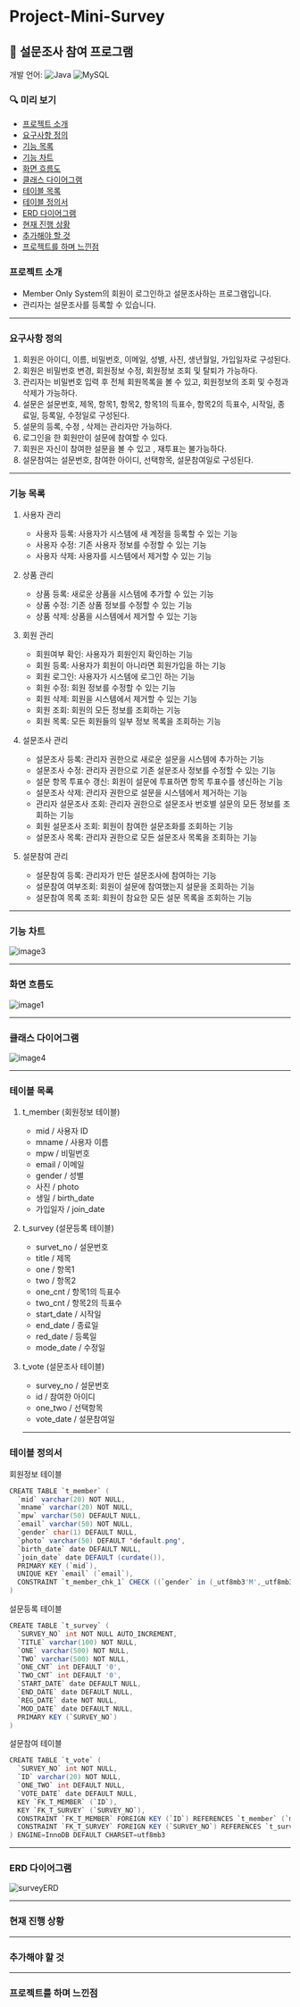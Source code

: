 # Project-Mini-Survey

## 📝 설문조사 참여 프로그램

개발 언어: ![Java](https://img.shields.io/badge/java-0B243B.svg?style=for-the-badge&logo=java&logoColor=white) 
        ![MySQL](https://img.shields.io/badge/mysql-4479A1.svg?style=for-the-badge&logo=mysql&logoColor=white)

### 🔍 미리 보기
- [프로젝트 소개](#프로젝트-소개)
- [요구사항 정의](#요구사항-정의)
- [기능 목록](#기능-목록)
- [기능 차트](#기능-차트)
- [화면 흐름도](#화면-흐름도)
- [클래스 다이어그램](#클래스-다이어그램)
- [테이블 목록](#테이블-목록)
- [테이블 정의서](#테이블-정의서)
- [ERD 다이어그램](#ERD-다이어그램)
- [현재 진행 상황](#현재-진행-상황)
- [추가해야 할 것](#추가해야-할-것)
- [프로젝트를 하며 느낀점](#프로젝트를-하며-느낀점)


### 프로젝트 소개
- Member Only System의 회원이 로그인하고 설문조사하는 프로그램입니다.
- 관리자는 설문조사를 등록할 수 있습니다.

 ---
 
### 요구사항 정의

1. 회원은 아이디, 이름, 비밀번호, 이메일, 성별, 사진, 생년월일, 가입일자로 구성된다.
2. 회원은 비밀번호 변경, 회원정보 수정, 회원정보 조회 및 탈퇴가 가능하다.
3. 관리자는 비밀번호 입력 후 전체 회원목록을 볼 수 있고,  회원정보의 조회 및 수정과 삭제가 가능하다.
4. 설문은 설문번호, 제목, 항목1, 항목2, 항목1의 득표수, 항목2의 득표수, 시작일, 종료일, 등록일, 수정일로 구성된다.
6. 설문의 등록, 수정 , 삭제는 관리자만 가능하다. 
7. 로그인을 한 회원만이 설문에 참여할 수 있다.
7. 회원은 자신이 참여한 설문을 볼 수 있고 , 재투표는 불가능하다.
8. 설문참여는 설문번호, 참여한 아이디, 선택항목, 설문참여일로 구성된다.

 ---


### 기능 목록
1. 사용자 관리
   - 사용자 등록: 사용자가 시스템에 새 계정을 등록할 수 있는 기능
   - 사용자 수정: 기존 사용자 정보를 수정할 수 있는 기능
   - 사용자 삭제: 사용자를 시스템에서 제거할 수 있는 기능

2. 상품 관리
   - 상품 등록: 새로운 상품을 시스템에 추가할 수 있는 기능
   - 상품 수정: 기존 상품 정보를 수정할 수 있는 기능
   - 상품 삭제: 상품을 시스템에서 제거할 수 있는 기능
1. 회원 관리
   - 회원여부 확인: 사용자가 회원인지 확인하는 기능
   - 회원 등록: 사용자가 회원이 아니라면 회원가입을 하는 기능
   - 회원 로그인: 사용자가 시스템에 로그인 하는 기능
   - 회원 수정: 회원 정보를 수정할 수 있는 기능
   - 회원 삭제: 회원을 시스템에서 제거할 수 있는 기능
   - 회원 조회: 회원의 모든 정보를 조회하는 기능
   - 회원 목록: 모든 회원들의 일부 정보 목록을 조회하는 기능

2. 설문조사 관리
   - 설문조사 등록: 관리자 권한으로 새로운 설문을 시스템에 추가하는 기능
   - 설문조사 수정: 관리자 권한으로 기존 설문조사 정보를 수정할 수 있는 기능
   - 설문 항목 투표수 갱신: 회원이 설문에 투표하면 항목 투표수를 생신하는 기능
   - 설문조사 삭제: 관리자 권한으로 설문을 시스템에서 제거하는 기능
   - 관리자 설문조사 조회: 관리자 권한으로 설문조사 번호별 설문의 모든 정보를 조회하는 기능
   - 회원 설문조사 조회: 회원이 참여한 설문조화를 조회하는 기능
   - 설문조사 목록: 관리자 권한으로 모든 설문조사 목록을 조회하는 기능

3. 설문참여 관리
   - 설문참여 등록: 관리자가 만든 설문조사에 참여하는 기능 
   - 설문참여 여부조회: 회원이 설문에 참여했는지 설문을 조회하는 기능
   - 설문참여 목록 조회: 회원이 참요한 모든 설문 목록을 조회하는 기능

 ---
 
### 기능 차트
![image3](https://github.com/user-attachments/assets/bc5d90a8-c215-4628-b2d3-35a2c8f1d0c4)

 ---
 
### 화면 흐름도
![image1](https://github.com/user-attachments/assets/7c62f4bb-7899-4051-9760-293366fa667c)

 ---
 
### 클래스 다이어그램
![image4](https://github.com/user-attachments/assets/a0defc9f-284b-4d9d-9cd6-3a2d3c4aba03)

 ---
 
### 테이블 목록

1. t_member (회원정보 테이블)
   - mid / 사용자 ID
   - mname / 사용자 이름
   - mpw / 비밀번호
   - email / 이메일
   - gender / 성별
   - 사진 / photo
   - 생일 / birth_date
   - 가입일자 / join_date

2. t_survey (설문등록 테이블)
   - survet_no / 설문번호
   - title / 제목
   - one / 항목1
   - two / 항목2
   - one_cnt / 항목1의 득표수
   - two_cnt / 항목2의 득표수
   - start_date / 시작일
   - end_date / 종료일
   - red_date / 등록일
   - mode_date / 수정일
   
3. t_vote (설문조사 테이블)
   - survey_no / 설문번호
   - id / 참여한 아이디
   - one_two / 선택항목
   - vote_date / 설문참여일

   ---
   
### 테이블 정의서

회원정보 테이블
```java
CREATE TABLE `t_member` (
  `mid` varchar(20) NOT NULL,
  `mname` varchar(20) NOT NULL,
  `mpw` varchar(50) DEFAULT NULL,
  `email` varchar(50) NOT NULL,
  `gender` char(1) DEFAULT NULL,
  `photo` varchar(50) DEFAULT 'default.png',
  `birth_date` date DEFAULT NULL,
  `join_date` date DEFAULT (curdate()),
  PRIMARY KEY (`mid`),
  UNIQUE KEY `email` (`email`),
  CONSTRAINT `t_member_chk_1` CHECK ((`gender` in (_utf8mb3'M',_utf8mb3'F')))
) 
```

설문등록 테이블
```java
CREATE TABLE `t_survey` (
  `SURVEY_NO` int NOT NULL AUTO_INCREMENT,
  `TITLE` varchar(100) NOT NULL,
  `ONE` varchar(500) NOT NULL,
  `TWO` varchar(500) NOT NULL,
  `ONE_CNT` int DEFAULT '0',
  `TWO_CNT` int DEFAULT '0',
  `START_DATE` date DEFAULT NULL,
  `END_DATE` date DEFAULT NULL,
  `REG_DATE` date NOT NULL,
  `MOD_DATE` date DEFAULT NULL,
  PRIMARY KEY (`SURVEY_NO`)
) 
```

설문참여 테이블
```java
CREATE TABLE `t_vote` (
  `SURVEY_NO` int NOT NULL,
  `ID` varchar(20) NOT NULL,
  `ONE_TWO` int DEFAULT NULL,
  `VOTE_DATE` date DEFAULT NULL,
  KEY `FK_T_MEMBER` (`ID`),
  KEY `FK_T_SURVEY` (`SURVEY_NO`),
  CONSTRAINT `FK_T_MEMBER` FOREIGN KEY (`ID`) REFERENCES `t_member` (`mid`),
  CONSTRAINT `FK_T_SURVEY` FOREIGN KEY (`SURVEY_NO`) REFERENCES `t_survey` (`SURVEY_NO`) ON DELETE CASCADE
) ENGINE=InnoDB DEFAULT CHARSET=utf8mb3
```

 ---
 

### ERD 다이어그램
 
  ![surveyERD](https://github.com/user-attachments/assets/e02abbcd-f281-4e4e-a7da-b77a7bf08176)


 ---
 
  ### 현재 진행 상황

   ---
   

  ### 추가해야 할 것

   ---
   

  ### 프로젝트를 하며 느낀점
